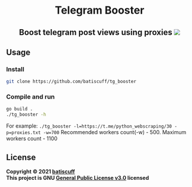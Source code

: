 <h1 align="center">Telegram Booster</h1>
<h2 align="center">Boost telegram post views using proxies
  <img src="https://media.giphy.com/media/R8BPMU1uETG3BVKdgR/giphy.gif" />
</h2>

## Usage
### Install
```sh
git clone https://github.com/batiscuff/tg_booster
```
### Compile and run
```sh
go build .
./tg_booster -h
```
For example: `./tg_booster -l=https://t.me/python_webscraping/30 -p=proxies.txt -w=700`
Recommended workers count(-w) - 500. Maximum workers count - 1100

## License
**Copyright © 2021 [batiscuff](https://github.com/batiscuff)** <br />
**This project is GNU [General Public License v3.0](https://github.com/batiscuff/tg_booster/blob/main/LICENSE) licensed**
